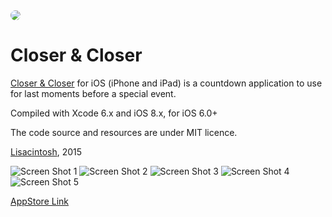 <img style="border-radius:20px;" src="Closer/Images.xcassets/AppIcon.appiconset/Icon-60@2x.png">

Closer &amp; Closer
=====

[Closer &amp; Closer](http://www.lisacintosh.com/closer/) for iOS (iPhone and iPad) is a countdown application to use for last moments before a special event.

Compiled with Xcode 6.x and iOS 8.x, for iOS 6.0+

The code source and resources are under MIT licence.

[Lisacintosh](http://www.lisacintosh.com/), 2015

![Screen Shot 1](http://lisacintosh.com/closer/images/screenshot-1.png)
![Screen Shot 2](http://lisacintosh.com/closer/images/screenshot-2.png)
![Screen Shot 3](http://lisacintosh.com/closer/images/screenshot-3.png)
![Screen Shot 4](http://lisacintosh.com/closer/images/screenshot-4.png)
![Screen Shot 5](http://lisacintosh.com/closer/images/Watch-UI.png)

[AppStore Link](https://itunes.apple.com/us/app/closer-closer/id426017193?ls=1&mt=8)
